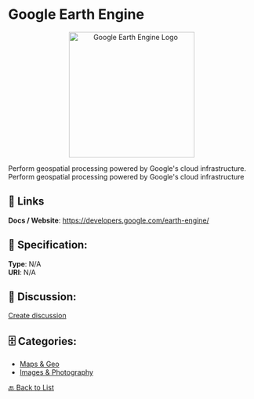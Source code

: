# Google Earth Engine
<p align="center">
    <img width="256" src="https://raw.githubusercontent.com/apis-list/apis-list/main/apis/google-earth-engine/logo_256x256.png" alt="Google Earth Engine Logo"/>
</p>

Perform geospatial processing powered by Google's cloud infrastructure. Perform geospatial processing powered by Google's cloud infrastructure

##  🔗 Links
**Docs / Website**: https://developers.google.com/earth-engine/

## 🧬 Specification:
**Type**: N/A  
**URI**: N/A

## 💬 Discussion:
[Create discussion](https://github.com/apis-list/apis-list/discussions/new)

## 🗄️ Categories:
- [Maps & Geo](https://github.com/apis-list/apis-list#maps--geo)
- [Images & Photography](https://github.com/apis-list/apis-list#images--photography)




[🔙 Back to List](https://github.com/apis-list/apis-list)
